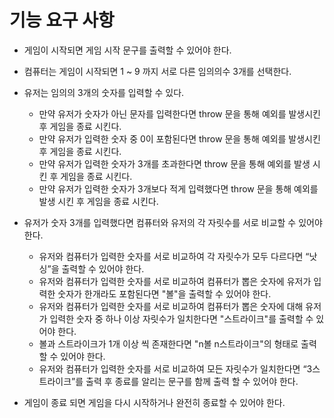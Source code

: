 # 기능 요구 사항

- 게임이 시작되면 게임 시작 문구를 출력할 수 있어야 한다.
- 컴퓨터는 게임이 시작되면 1 ~ 9 까지 서로 다른 임의의수 3개를 선택한다.
- 유저는 임의의 3개의 숫자를 입력할 수 있다.

  - 만약 유저가 숫자가 아닌 문자를 입력한다면 throw 문을 통해 예외를 발생시킨 후 게임을 종료 시킨다.
  - 만약 유저가 입력한 숫자 중 0이 포함된다면 throw 문을 통해 예외를 발생시킨 후 게임을 종료 시킨다.
  - 만약 유저가 입력한 숫자가 3개를 초과한다면 throw 문을 통해 예외를 발생 시킨 후 게임을 종료 시킨다.
  - 만약 유저가 입력한 숫자가 3개보다 적게 입력했다면 throw 문을 통해 예외를 발생 시킨 후 게임을 종료 시킨다.

- 유저가 숫자 3개를 입력했다면 컴퓨터와 유저의 각 자릿수를 서로 비교할 수 있어야 한다.
  - 유저와 컴퓨터가 입력한 숫자를 서로 비교하여 각 자릿수가 모두 다르다면 “낫싱”을 출력할 수 있어야 한다.
  - 유저와 컴퓨터가 입력한 숫자를 서로 비교하여 컴퓨터가 뽑은 숫자에 유저가 입력한 숫자가 한개라도 포함된다면 "볼"을 출력할 수 있어야 한다.
  - 유저와 컴퓨터가 입력한 숫자를 서로 비교하여 컴퓨터가 뽑은 숫자에 대해 유저가 입력한 숫자 중 하나 이상 자릿수가 일치한다면 "스트라이크"를 출력할 수 있어야 한다.
  - 볼과 스트라이크가 1개 이상 씩 존재한다면 "n볼 n스트라이크"의 형태로 출력할 수 있어야 한다.
  - 유저와 컴퓨터가 입력한 숫자를 서로 비교하여 모든 자릿수가 일치한다면 “3스트라이크”를 출력 후 종료를 알리는 문구를 함께 출력 할 수 있어야 한다.
- 게임이 종료 되면 게임을 다시 시작하거나 완전히 종료할 수 있어야 한다.
